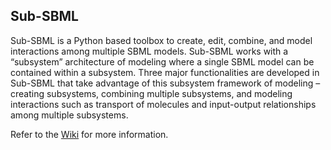 ## Sub-SBML
Sub-SBML is a Python based toolbox to create, edit, combine, and model interactions among multiple SBML models. 
Sub-SBML works with a “subsystem” architecture of modeling where a single SBML model can be contained within a subsystem. 
Three major functionalities are developed in Sub-SBML that take advantage of this subsystem framework of modeling –  
creating subsystems, combining multiple subsystems, and modeling interactions such as transport of molecules and input-output relationships among multiple subsystems. 

Refer to the [Wiki](https://github.com/BuildACell/subsbml/wiki) for more information. 

